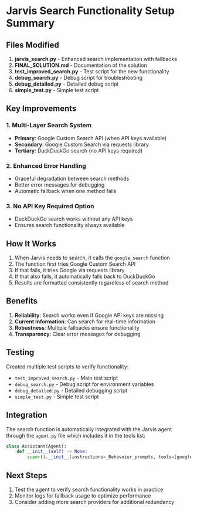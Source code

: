 # Jarvis Search Functionality Setup Summary

## Files Modified
1. **jarvis_search.py** - Enhanced search implementation with fallbacks
2. **FINAL_SOLUTION.md** - Documentation of the solution
3. **test_improved_search.py** - Test script for the new functionality
4. **debug_search.py** - Debug script for troubleshooting
5. **debug_detailed.py** - Detailed debug script
6. **simple_test.py** - Simple test script

## Key Improvements

### 1. Multi-Layer Search System
- **Primary**: Google Custom Search API (when API keys available)
- **Secondary**: Google Custom Search via requests library
- **Tertiary**: DuckDuckGo search (no API keys required)

### 2. Enhanced Error Handling
- Graceful degradation between search methods
- Better error messages for debugging
- Automatic fallback when one method fails

### 3. No API Key Required Option
- DuckDuckGo search works without any API keys
- Ensures search functionality always available

## How It Works

1. When Jarvis needs to search, it calls the `google_search` function
2. The function first tries Google Custom Search API
3. If that fails, it tries Google via requests library
4. If that also fails, it automatically falls back to DuckDuckGo
5. Results are formatted consistently regardless of search method

## Benefits

1. **Reliability**: Search works even if Google API keys are missing
2. **Current Information**: Can search for real-time information
3. **Robustness**: Multiple fallbacks ensure functionality
4. **Transparency**: Clear error messages for debugging

## Testing

Created multiple test scripts to verify functionality:
- `test_improved_search.py` - Main test script
- `debug_search.py` - Debug script for environment variables
- `debug_detailed.py` - Detailed debugging script
- `simple_test.py` - Simple test script

## Integration

The search function is automatically integrated with the Jarvis agent through the `agent.py` file which includes it in the tools list:

```python
class Assistant(Agent):
    def __init__(self) -> None:
        super().__init__(instructions=_Behavoiur_prompts, tools=[google_search])
```

## Next Steps

1. Test the agent to verify search functionality works in practice
2. Monitor logs for fallback usage to optimize performance
3. Consider adding more search providers for additional redundancy
